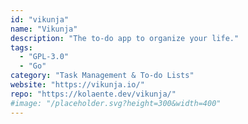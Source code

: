 ```yaml
---
id: "vikunja"
name: "Vikunja"
description: "The to-do app to organize your life."
tags:
  - "GPL-3.0"
  - "Go"
category: "Task Management & To-do Lists"
website: "https://vikunja.io/"
repo: "https://kolaente.dev/vikunja/"
#image: "/placeholder.svg?height=300&width=400"
---
```


